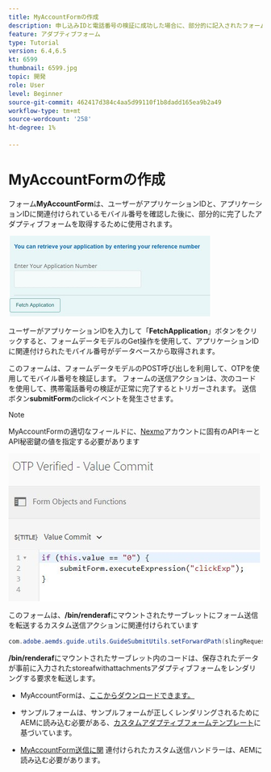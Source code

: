 ```yaml
---
title: MyAccountFormの作成
description: 申し込みIDと電話番号の検証に成功した場合に、部分的に記入されたフォームを取得するためのmyaccountフォームを作成します。
feature: アダプティブフォーム
type: Tutorial
version: 6.4,6.5
kt: 6599
thumbnail: 6599.jpg
topic: 開発
role: User
level: Beginner
source-git-commit: 462417d384c4aa5d99110f1b8dadd165ea9b2a49
workflow-type: tm+mt
source-wordcount: '258'
ht-degree: 1%

---
```




# MyAccountFormの作成

フォーム&#x200B;**MyAccountForm**&#x200B;は、ユーザーがアプリケーションIDと、アプリケーションIDに関連付けられているモバイル番号を確認した後に、部分的に完了したアダプティブフォームを取得するために使用されます。

![マイアカウントフォーム](assets/6599.JPG)

ユーザーがアプリケーションIDを入力して「**FetchApplication**」ボタンをクリックすると、フォームデータモデルのGet操作を使用して、アプリケーションIDに関連付けられたモバイル番号がデータベースから取得されます。

このフォームは、フォームデータモデルのPOST呼び出しを利用して、OTPを使用してモバイル番号を検証します。 フォームの送信アクションは、次のコードを使用して、携帯電話番号の検証が正常に完了するとトリガーされます。 送信ボタン&#x200B;**submitForm**&#x200B;のclickイベントを発生させます。

>[!NOTE]
> MyAccountFormの適切なフィールドに、[Nexmo](https://dashboard.nexmo.com/)アカウントに固有のAPIキーとAPI秘密鍵の値を指定する必要があります

![トリガー送信](assets/trigger-submit.JPG)



このフォームは、**/bin/renderaf**&#x200B;にマウントされたサーブレットにフォーム送信を転送するカスタム送信アクションに関連付けられています

```java
com.adobe.aemds.guide.utils.GuideSubmitUtils.setForwardPath(slingRequest,"/bin/renderaf",null,null);
```

**/bin/renderaf**&#x200B;にマウントされたサーブレット内のコードは、保存されたデータが事前に入力されたstoreafwithattachmentsアダプティブフォームをレンダリングする要求を転送します。


* MyAccountFormは、[ここからダウンロードできます。](assets/my-account-form.zip)

* サンプルフォームは、サンプルフォームが正しくレンダリングされるためにAEMに読み込む必要がある、[カスタムアダプティブフォームテンプレート](assets/custom-template-with-page-component.zip)に基づいています。

* [MyAccountForm送信に関](assets/custom-submit-my-account-form.zip) 連付けられたカスタム送信ハンドラーは、AEMに読み込む必要があります。
